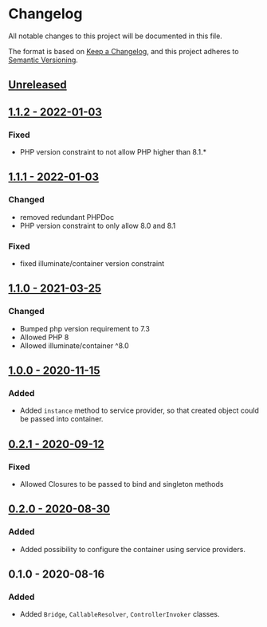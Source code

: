 # Changelog
All notable changes to this project will be documented in this file.

The format is based on [Keep a Changelog](https://keepachangelog.com/en/1.0.0/),
and this project adheres to [Semantic Versioning](https://semver.org/spec/v2.0.0.html).

## [Unreleased](https://github.com/p-seven-v/illuminate-container-slim-bridge/compare/1.1.2...master)

## [1.1.2 - 2022-01-03](https://github.com/p-seven-v/illuminate-container-slim-bridge/compare/1.1.1...1.1.2)
### Fixed
- PHP version constraint to not allow PHP higher than 8.1.*

## [1.1.1 - 2022-01-03](https://github.com/p-seven-v/illuminate-container-slim-bridge/compare/1.1.0...1.1.1)
### Changed
- removed redundant PHPDoc
- PHP version constraint to only allow 8.0 and 8.1
### Fixed
- fixed illuminate/container version constraint

## [1.1.0 - 2021-03-25](https://github.com/p-seven-v/illuminate-container-slim-bridge/compare/1.0.0...1.1.0)
### Changed
- Bumped php version requirement to 7.3
- Allowed PHP 8
- Allowed illuminate/container ^8.0

## [1.0.0 - 2020-11-15](https://github.com/p-seven-v/illuminate-container-slim-bridge/compare/0.2.1...1.0.0)
### Added
- Added `instance` method to service provider, so that created object could be passed into container.

## [0.2.1 - 2020-09-12](https://github.com/p-seven-v/illuminate-container-slim-bridge/compare/0.2.0...0.2.1)
### Fixed
- Allowed Closures to be passed to bind and singleton methods

## [0.2.0 - 2020-08-30](https://github.com/p-seven-v/illuminate-container-slim-bridge/compare/0.1.0...0.2.0)
### Added
- Added possibility to configure the container using service providers.

## 0.1.0 - 2020-08-16

### Added
- Added `Bridge`, `CallableResolver`, `ControllerInvoker` classes.
